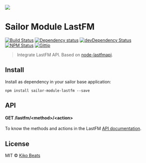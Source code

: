 ![](http://i.imgur.com/QP3WFKC.png)

# Sailor Module LastFM

[![Build Status](https://secure.travis-ci.org/sailorjs/sailor-module-lastfm.png?branch=master)](https://travis-ci.org/sailorjs/sailor-module-lastfm)
[![Dependency status](https://david-dm.org/sailorjs/sailor-module-lastfm.svg)](https://david-dm.org/sailorjs/sailor-module-lastfm)
[![devDependency Status](https://david-dm.org/sailorjs/sailor-module-lastfm/dev-status.svg)](https://david-dm.org/sailorjs/sailor-module-lastfm#info=devDependencies)
[![NPM Status](http://img.shields.io/npm/dm/sailor-module-lastfm.svg?style=flat)](https://www.npmjs.org/package/sailor-module-lastfm)
[![Gittip](http://img.shields.io/gittip/Kikobeats.svg?style=flat)](https://www.gittip.com/Kikobeats/)

> Integrate LastFM API. Based on [node-lastfmapi](https://github.com/maxkueng/node-lastfmapi).

## Install

Install as dependency in your sailor base application:

```
npm install sailor-module-lastfm --save
```

## API

#### GET /lastfm/\<method>/\<action>

To know the methods and actions in the LastFM [API documentation](https://github.com/maxkueng/node-lastfmapi/blob/master/README.md#documentation).

## License

MIT © [Kiko Beats](http://www.sailorjs.com)
